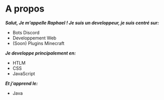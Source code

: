 # A propos

_**Salut, Je m'appelle Raphael ! Je suis un developpeur, je suis centré sur:**_
- Bots Discord
- Developpement Web
- (Soon) Plugins Minecraft

_**Je developpe principalement en:**_
- HTLM
- CSS
- JavaScript 

_**Et j'apprend le:**_
- Java


